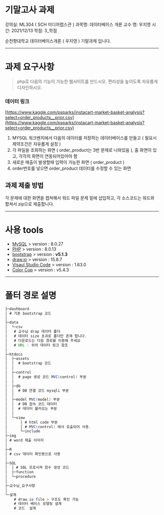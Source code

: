 # 기말고사 과제

강의실: ML304 ( SCH 미디어랩스관 )
과목명: 데이터베이스 개론
교수 명: 우지영
시간: 2021/12/13
학점: 3_학점

순천향대학교 데이터베이스개론 ( 우지영 ) 기말과제 입니다.

---

# 과제 요구사항

> php로 다음의 기능이 가능한 웹사이트를 만드시오. 편리성을 높이도록 자유롭게 디자인하시오.
> 

### 데이터 링크

[https://www.kaggle.com/psparks/instacart-market-basket-analysis?select=order_products__prior.csv](https://www.kaggle.com/psparks/instacart-market-basket-analysis?select=order_products__prior.csv)

1. MYSQL 워크벤치에서 다음의 데이터를 저장하는 데이터베이스를 만들고 
( 필요시 제약조건은 자유롭게 설정 )
2. 각 파일을 조회하는 화면 ( order_product는 3번 문제로 나와있음 ), 홈 화면이 있고, 각각의 화면이 연동되어있어야 함
3. 새로운 매출이 발생할때 입력이 가능한 화면 ( order_product )
4. order번호를 넣으면 order_product 데이터를 수정할 수 있는 화면

## 과제 제출 방법

각 문제에 대한 화면을 캡쳐해서 워드 파일 문제 밑에 삽입하고, 각 소스코드는 워드와 합쳐서 zip으로 제출합니다.

---

# 사용 tools

- [MySQL](https://www.mysql.com/) > version : 8.0.27
- [PHP](https://www.php.net/) > version : 8.0.13
- [bootstrap](https://getbootstrap.com/) > version : **v5.1.3**
- [draw.io](http://draw.io) > version : 15.8.7
- [Visaul Studio Code](https://code.visualstudio.com/) > version : 1.63.0
- [Color Cop](https://code.visualstudio.com/) > version : v5.4.3

---

# 폴터 경로 설명

```java
├─dashboard
│ # 기존 bootstrap 코드
│ 
├─data
│  └─csv
│   # 교수님 drap 데이터 폴더
│   # 데이터 size 초과로 폴더만 존재 합니다.
│   # 다운로드는 다음 경로를 이용해 주세요
│   # URL : 위의 데이터 링크 참조
│
├─htdocs
│  ├─assets
│  │  # bootstrap 코드
│  │  
│  ├─control
│  │  # page 생성 코드 MVC(control) 부분
│  │  
│  ├─db
│  │  # DB 연결 코드 mysqli 부분
│  │  
│  ├─model MVC(model) 부분
│  │  # DB 접속 코드 데이터
│  │  # 데이터 불러오는 부분
│  │
│  └─view
│      │ # html code 부분 
│      │ # MVC(control) 에서 호출되어 사용.
│      └─include
├─img
│ # word 제출 이미지
│ 
├─R
│ # csv 데이터 확인용으로 사용
│ 
├─SQL
│  │ # SQL 프로시져 함수 생성 코드
│  ├─function
│  └─procedure
│ 
├─교수님_요구사항
│ 
└─설계
    # draw.io file > 구조도 확인 가능
    # 데이터 베이스 모델링 설계
    # 코드  설계
```
